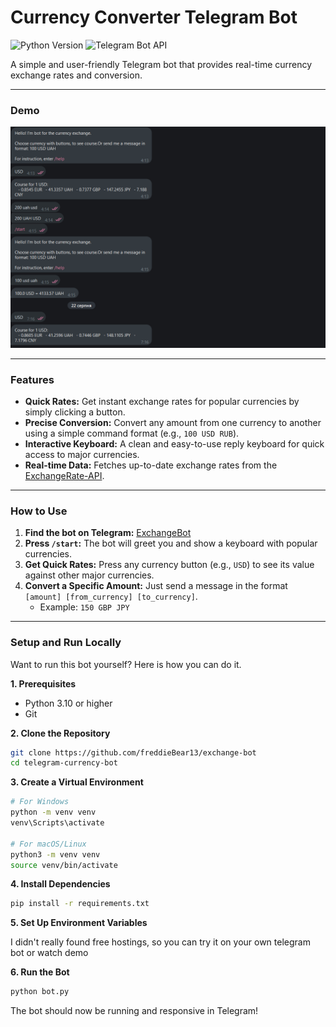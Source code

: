 # Currency Converter Telegram Bot

![Python Version](https://img.shields.io/badge/Python-3.10%2B-blue.svg)
![Telegram Bot API](https://img.shields.io/badge/API-Telegram-blue.svg)

A simple and user-friendly Telegram bot that provides real-time currency exchange rates and conversion.

---

### Demo

![Bot Demo PNG](./demo.png)

---

### Features

*   **Quick Rates:** Get instant exchange rates for popular currencies by simply clicking a button.
*   **Precise Conversion:** Convert any amount from one currency to another using a simple command format (e.g., `100 USD RUB`).
*   **Interactive Keyboard:** A clean and easy-to-use reply keyboard for quick access to major currencies.
*   **Real-time Data:** Fetches up-to-date exchange rates from the [ExchangeRate-API](https://www.exchangerate-api.com/).

---

### How to Use

1.  **Find the bot on Telegram:** [ExchangeBot](https://t.me/aod13_bot)
2.  **Press `/start`:** The bot will greet you and show a keyboard with popular currencies.
3.  **Get Quick Rates:** Press any currency button (e.g., `USD`) to see its value against other major currencies.
4.  **Convert a Specific Amount:** Just send a message in the format `[amount] [from_currency] [to_currency]`.
    *   Example: `150 GBP JPY`

---

### Setup and Run Locally

Want to run this bot yourself? Here is how you can do it.

**1. Prerequisites**
*   Python 3.10 or higher
*   Git

**2. Clone the Repository**
```bash
git clone https://github.com/freddieBear13/exchange-bot
cd telegram-currency-bot
```

**3. Create a Virtual Environment**
```bash
# For Windows
python -m venv venv
venv\Scripts\activate

# For macOS/Linux
python3 -m venv venv
source venv/bin/activate
```

**4. Install Dependencies**
```bash
pip install -r requirements.txt
```

**5. Set Up Environment Variables**

I didn't really found free hostings, so you can try it on your own telegram bot or watch demo

**6. Run the Bot**
```bash
python bot.py
```

The bot should now be running and responsive in Telegram!
